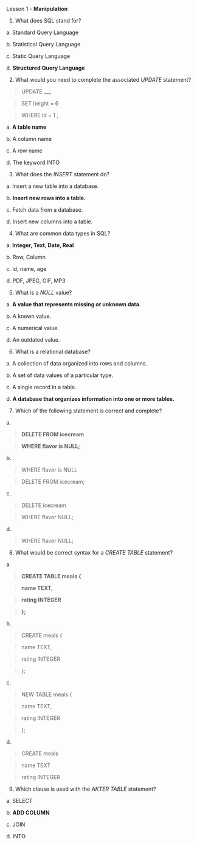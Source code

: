 Lesson 1 - **Manipulation**


1. What does SQL stand for?

  a. Standard Query Language
  
  b. Statistical Query Language
  
  c. Static Query Language
  
  d. **Structured Query Language**
  
2. What would you need to complete the associated *UPDATE* statement?
> UPDATE ___

> SET height = 6

> WHERE id = 1 ;

  a. **A table name**
  
  b. A column name
  
  c. A row name
  
  d. The keyword INTO

3. What does the *INSERT* statement do?

  a. Insert a new table into a database.
  
  b. **Insert new rows into a table.**
  
  c. Fetch data from a database.
  
  d. Insert new columns into a table.
  
4. What are common data types in SQL?

  a. **Integer, Text, Date, Real**
  
  b. Row, Column
  
  c. id, name, age
  
  d. PDF, JPEG, GIF, MP3
  
5. What is a *NULL* value?

  a. **A value that represents missing or unknown data.**
  
  b. A known value.
  
  c. A numerical value.
  
  d. An outdated value.

6. What is a relational database?

  a. A collection of data organized into rows and columns.
  
  b. A set of data values of a particular type.
  
  c. A single record in a table.
  
  d. **A database that organizes information into one or more tables.**
  
7. Which of the following statement is correct and complete?

  a.
  
> **DELETE FROM icecream**

> **WHERE flavor is NULL;**
  
  b. 
  
> WHERE flavor is NULL

> DELETE FROM icecream;
  
  c.
  
> DELETE icecream

> WHERE flavor NULL;
  
  d.

> WHERE flavor NULL;

8. What would be correct syntax for a *CREATE TABLE* statement?

  a.
  
> **CREATE TABLE meals {**

>   **name TEXT,**

>   **rating INTEGER**

> **};**
  
  b. 
  
> CREATE meals {

>   name TEXT,

>   rating INTEGER

> };
  
  c.
  
> NEW TABLE meals {

>   name TEXT,

>   rating INTEGER

> };
  
  d.

> CREATE meals

>   name TEXT

>   rating INTEGER

9. Which clause is used with the *AKTER TABLE* statement?

  a. SELECT
  
  b. **ADD COLUMN**
  
  c. JOIN
  
  d. INTO
